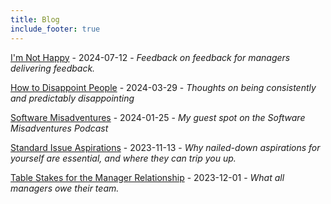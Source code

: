 ```yaml
---
title: Blog
include_footer: true
---
```


[I'm Not Happy](/posts/nothappy/) - 2024-07-12 - *Feedback on feedback for managers delivering feedback.*

[How to Disappoint People](/posts/disappointment/) - 2024-03-29 - *Thoughts on being consistently and predictably disappointing*

[Software Misadventures](/posts/software-misadventures/) - 2024-01-25 - *My guest spot on the Software Misadventures Podcast*

[Standard Issue Aspirations](/posts/standard-issue-aspirations/) - 2023-11-13 - *Why nailed-down aspirations for yourself are essential, and where they can trip you up.*

[Table Stakes for the Manager Relationship](/posts/management-table-stakes/) - 2023-12-01 - *What all managers owe their team.*

